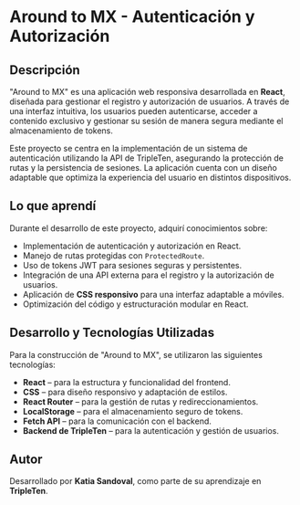 # Around to MX - Autenticación y Autorización

## Descripción

"Around to MX" es una aplicación web responsiva desarrollada en **React**, diseñada para gestionar el registro y autorización de usuarios. A través de una interfaz intuitiva, los usuarios pueden autenticarse, acceder a contenido exclusivo y gestionar su sesión de manera segura mediante el almacenamiento de tokens.

Este proyecto se centra en la implementación de un sistema de autenticación utilizando la API de TripleTen, asegurando la protección de rutas y la persistencia de sesiones. La aplicación cuenta con un diseño adaptable que optimiza la experiencia del usuario en distintos dispositivos.

## Lo que aprendí

Durante el desarrollo de este proyecto, adquirí conocimientos sobre:

- Implementación de autenticación y autorización en React.
- Manejo de rutas protegidas con `ProtectedRoute`.
- Uso de tokens JWT para sesiones seguras y persistentes.
- Integración de una API externa para el registro y la autorización de usuarios.
- Aplicación de **CSS responsivo** para una interfaz adaptable a móviles.
- Optimización del código y estructuración modular en React.

## Desarrollo y Tecnologías Utilizadas

Para la construcción de "Around to MX", se utilizaron las siguientes tecnologías:

- **React** – para la estructura y funcionalidad del frontend.
- **CSS** – para diseño responsivo y adaptación de estilos.
- **React Router** – para la gestión de rutas y redireccionamientos.
- **LocalStorage** – para el almacenamiento seguro de tokens.
- **Fetch API** – para la comunicación con el backend.
- **Backend de TripleTen** – para la autenticación y gestión de usuarios.

## Autor

Desarrollado por **Katia Sandoval**, como parte de su aprendizaje en **TripleTen**.
